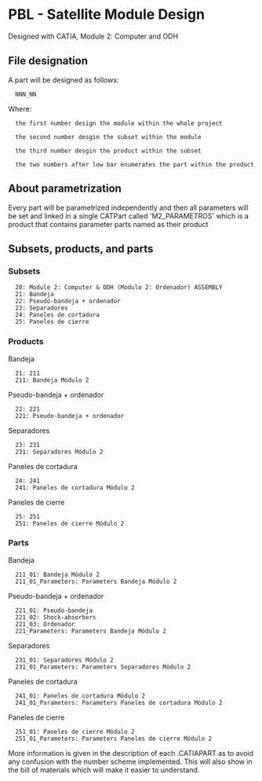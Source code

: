 # PBL - Satellite Module Design
 
Designed with CATIA, Module 2: Computer and ODH



## File designation

A part will be designed as follows:
      
      NNN_NN

Where:

      the first number design the module within the whole project

      the second number desgin the subset within the module

      the third number desgin the product within the subset

      the two numbers after low bar enumerates the part within the product
  
## About parametrization

Every part will be parametrized independently and then all parameters will be set and linked in a single CATPart called 'M2_PARAMETROS' which is a product that contains parameter parts named as their product
 

## Subsets, products, and parts 

### Subsets
      20: Module 2: Computer & ODH (Módulo 2: Ordenador) ASSEMBLY
      21: Bandeja
      22: Pseudo-bandeja + ordenador
      23: Separadores
      24: Paneles de cortadura
      25: Paneles de cierre

### Products

Bandeja

      21: 211
      211: Bandeja Módulo 2

Pseudo-bandeja + ordenador

      22: 221
      221: Pseudo-bandeja + ordenador
      
Separadores

      23: 231
      231: Separadores Módulo 2

Paneles de cortadura

      24: 241
      241: Paneles de cortadura Módulo 2

Paneles de cierre

      25: 251
      251: Paneles de cierre Módulo 2


### Parts

Bandeja

      211_01: Bandeja Módulo 2
      211_01_Parameters: Parameters Bandeja Módulo 2

Pseudo-bandeja + ordenador

      221_01: Pseudo-bandeja
      221_02: Shock-absorbers
      221_03: Ordenador
      221_Parameters: Parameters Bandeja Módulo 2
      
Separadores

      231_01: Separadores Módulo 2
      231_01_Parameters: Parameters Separadores Módulo 2
      
Paneles de cortadura

      241_01: Paneles de cortadura Módulo 2
      241_01_Parameters: Parameters Paneles de cortadura Módulo 2

Paneles de cierre

      251_01: Paneles de cierre Módulo 2
      251_01_Parameters: Parameters Paneles de cierre Módulo 2
      
      
More information is given in the description of each .CATIAPART as to avoid any confusion with the number scheme implemented. This will also show in the bill of materials which will make it easier to understand.
